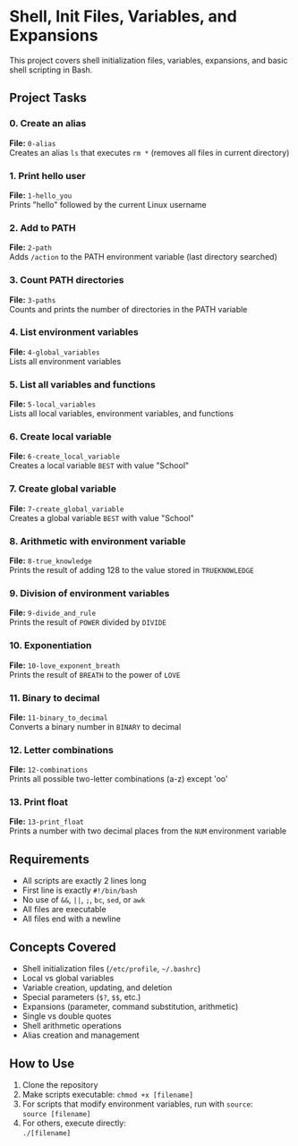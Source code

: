 # Shell, Init Files, Variables, and Expansions

This project covers shell initialization files, variables, expansions, and basic shell scripting in Bash.

## Project Tasks

### 0. Create an alias
**File:** `0-alias`  
Creates an alias `ls` that executes `rm *` (removes all files in current directory)

### 1. Print hello user
**File:** `1-hello_you`  
Prints "hello" followed by the current Linux username

### 2. Add to PATH
**File:** `2-path`  
Adds `/action` to the PATH environment variable (last directory searched)

### 3. Count PATH directories
**File:** `3-paths`  
Counts and prints the number of directories in the PATH variable

### 4. List environment variables
**File:** `4-global_variables`  
Lists all environment variables

### 5. List all variables and functions
**File:** `5-local_variables`  
Lists all local variables, environment variables, and functions

### 6. Create local variable
**File:** `6-create_local_variable`  
Creates a local variable `BEST` with value "School"

### 7. Create global variable
**File:** `7-create_global_variable`  
Creates a global variable `BEST` with value "School"

### 8. Arithmetic with environment variable
**File:** `8-true_knowledge`  
Prints the result of adding 128 to the value stored in `TRUEKNOWLEDGE`

### 9. Division of environment variables
**File:** `9-divide_and_rule`  
Prints the result of `POWER` divided by `DIVIDE`

### 10. Exponentiation
**File:** `10-love_exponent_breath`  
Prints the result of `BREATH` to the power of `LOVE`

### 11. Binary to decimal
**File:** `11-binary_to_decimal`  
Converts a binary number in `BINARY` to decimal

### 12. Letter combinations
**File:** `12-combinations`  
Prints all possible two-letter combinations (a-z) except 'oo'

### 13. Print float
**File:** `13-print_float`  
Prints a number with two decimal places from the `NUM` environment variable

## Requirements
- All scripts are exactly 2 lines long
- First line is exactly `#!/bin/bash`
- No use of `&&`, `||`, `;`, `bc`, `sed`, or `awk`
- All files are executable
- All files end with a newline

## Concepts Covered
- Shell initialization files (`/etc/profile`, `~/.bashrc`)
- Local vs global variables
- Variable creation, updating, and deletion
- Special parameters (`$?`, `$$`, etc.)
- Expansions (parameter, command substitution, arithmetic)
- Single vs double quotes
- Shell arithmetic operations
- Alias creation and management

## How to Use
1. Clone the repository
2. Make scripts executable: `chmod +x [filename]`
3. For scripts that modify environment variables, run with `source`:  
   `source [filename]`
4. For others, execute directly:  
   `./[filename]`